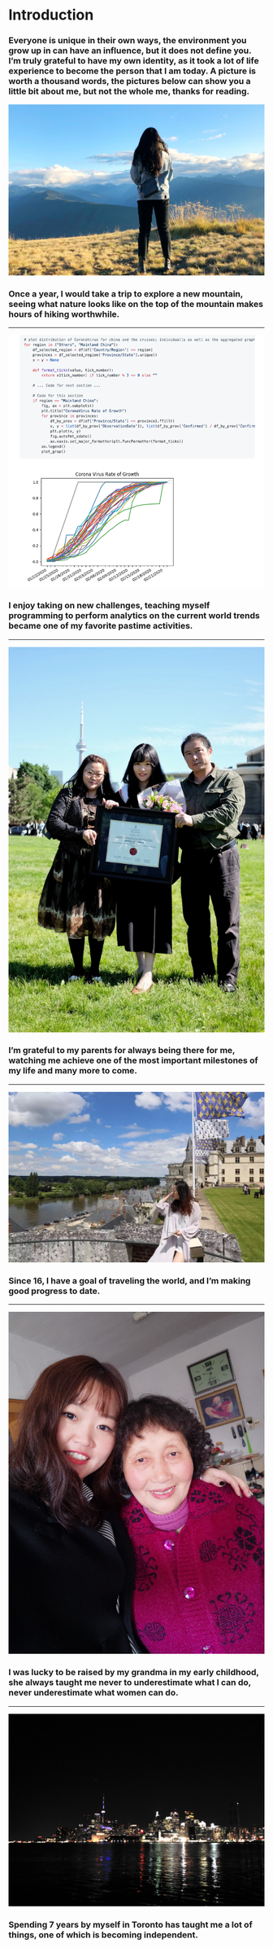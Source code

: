 # Introduction
### Everyone is unique in their own ways, the environment you grow up in can have an influence, but it does not define you. I’m truly grateful to have my own identity, as it took a lot of life experience to become the person that I am today. A picture is worth a thousand words, the pictures below can show you a little bit about me, but not the whole me, thanks for reading.

![](imgs/1.JPG)
### Once a year, I would take a trip to explore a new mountain, seeing what nature looks like on the top of the mountain makes hours of hiking worthwhile.
---
![](imgs/2.png)
### I enjoy taking on new challenges, teaching myself programming to perform analytics on the current world trends became one of my favorite pastime activities.
---
![](imgs/3.jpg)
### I’m grateful to my parents for always being there for me, watching me achieve one of the most important milestones of my life and many more to come.
---
![](imgs/4.JPG)
### Since 16, I have a goal of traveling the world, and I’m making good progress to date.
---
![](imgs/5.JPG)
### I was lucky to be raised by my grandma in my early childhood, she always taught me never to underestimate what I can do, never underestimate what women can do.
---
![](imgs/6.JPG)
### Spending 7 years by myself in Toronto has taught me a lot of things, one of which is becoming independent.

<script>
document.querySelector(".container-lg").removeChild(document.querySelector(".container-lg").children[0])
</script>
<style>

img{
    max-height:1000px;
    height:auto;
    width:auto;  
	left:50%;
	position: relative;
	transform: translate(-50%, 0);

}
</style>
<!--stackedit_data:
eyJoaXN0b3J5IjpbLTg0NTYxMTA0MiwtMjI3NzYxOTYxLC01NT
I4MTk4MzcsMTM5NDIxNzEyMSw0OTg5OTEzMTUsLTg1ODQ0OTgx
NiwtNzIyOTA2Mjk5LC01MzA0ODE4MDIsMTg5ODcxNTkwLC0yMD
Q2MzYwNDg1LDk4MTQ2MTM0OCwtMTk0NjcxNzU0NSwtMTI5NDE2
NTc5NV19
-->